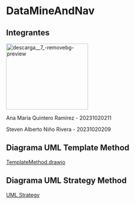 # DataMineAndNav

## Integrantes
<img width="222" height="179" alt="descarga__7_-removebg-preview" src="https://github.com/user-attachments/assets/d210013f-a646-4a1e-9223-27b5ee70cf0a" />

Ana Maria Quintero Ramírez - 20231020211

Steven Alberto Niño Rivera - 20231020209

## Diagrama UML Template Method

[TemplateMethod.drawio](https://drive.google.com/file/d/1vhgU2yoB0N3OqXfnyr_SyeQhJ0tfrVqy/view?usp=sharing)

## Diagrama UML Strategy Method

[UML Strategy](https://drive.google.com/file/d/1KHL2kZau2kQoIesO7aRchwV60YqsYowM/view?usp=drive_link)
